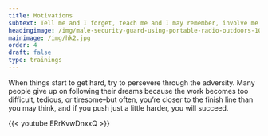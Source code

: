 ```yaml
---
title: Motivations
subtext: Tell me and I forget, teach me and I may remember, involve me and I learn.
headingimage: /img/male-security-guard-using-portable-radio-outdoors-107465093.jpg
mainimage: /img/hk2.jpg
order: 4
draft: false
type: trainings
---
```

When things start to get hard, try to persevere through the adversity. Many people give up on following their dreams because the work becomes too difficult, tedious, or tiresome–but often, you’re closer to the finish line than you may think, and if you push just a little harder, you will succeed.


{{< youtube ERrKvwDnxxQ >}}
